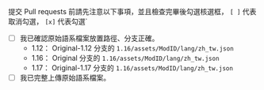 提交 Pull requests 前請先注意以下事項，並且檢查完畢後勾選核選框， `[ ]` 代表取消勾選， `[x]` 代表勾選`

- [ ] 我已確認原始語系檔案放置路徑、分支正確。
    - 1.12： Original-1.12 分支的 `1.16/assets/ModID/lang/zh_tw.json`
    - 1.16： Original 分支的 `1.16/assets/ModID/lang/zh_tw.json`
    - 1.17： Original-1.17 分支的 `1.16/assets/ModID/lang/zh_tw.json`
- [ ] 我已完整上傳原始語系檔案。
